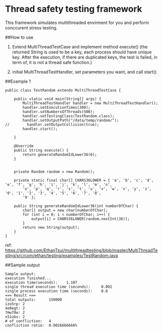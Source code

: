 Thread safety testing framework
==================
This framework simulates multithreaded envirment for you and perform conccurent stress testing.

##How to use

1. Extend MultiThreadTestCase and implement method execute() (the returned String is used to be a key, each process should have unique key. After the execution, if there are duplicated keys, the test is failed, in term of, it is not a thread safe function.)

2. initial MultiThreadTestHandler, set parameters you want, and call start().

##Example 1

```
public class TestRandom extends MultiThreadTestCase {

    public static void main(String[] args) {
        MultiThreadTestHandler handler = new MultiThreadTestHandler();
        handler.setExecutionTimes(300);
        handler.setNumbersOfThreads(500);
        handler.setTestingClass(TestRandom.class);
        handler.setOutputPath("/data/temp/random/");
//        handler.setOutputCollision(true);
        handler.start();

    }

    @Override
    public String execute() {
        return generateRandomIdLower36(6);
    }

    
    private Random random = new Random();
    
    private static final char[] CHARS36LOWER = { 'a', 'b', 'c', 'd', 'e', 'f', 'g', 'h', 'i', 'j', 'k', 'l', 'm', 'n',
        'o', 'p', 'q', 'r', 's', 't', 'u', 'v', 'w', 'x', 'y', 'z', '0', '1', '2', '3', '4', '5', '6', '7', '8',
        '9' };
    
    public String generateRandomIdLower36(int numberOfChar) {
        char[] output = new char[numberOfChar];
        for (int i = 0; i < numberOfChar; i++) {
            output[i] = CHARS36LOWER[random.nextInt(36)];
        }
        return new String(output);
    }
}
```

ref: https://github.com/EthanTsui/multithreadtesting/blob/master/MultiThreadTesting/src/com/ethan/testing/examples/TestRandom.java


##Sample output

```
Sample output: 
execution finished...
execution time(seconds): 	1.107
single thread execution time (seconds): 	0.002
single process execution time (seconds): 	0.0
=== Result ===
total outputs: 		150000
izo5rp: 2
4e0egt: 2
7mw78w: 2
x51ubs: 2
# of confliction: 	4
confliction ratio: 	0.0026666666%
```

